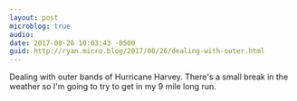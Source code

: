 ```yaml
---
layout: post
microblog: true
audio: 
date: 2017-08-26 10:03:43 -0500
guid: http://ryan.micro.blog/2017/08/26/dealing-with-outer.html
---
```

Dealing with outer bands of Hurricane Harvey. There's a small break in the weather so I'm going to try to get in my 9 mile long run. 
